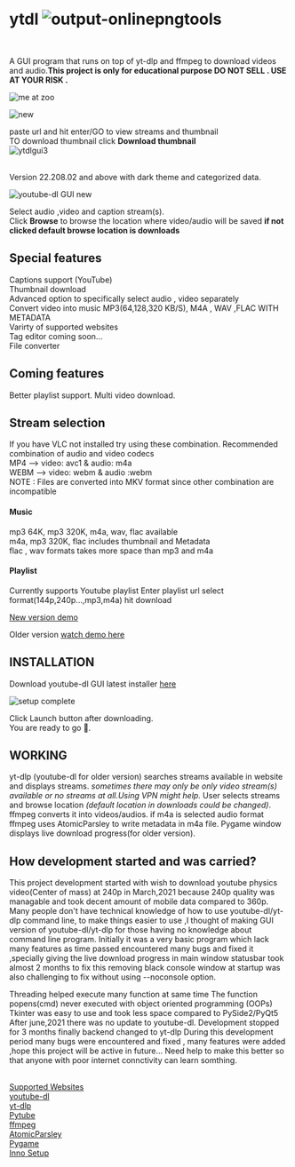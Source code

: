 # <br>ytdl ![output-onlinepngtools](https://user-images.githubusercontent.com/55890376/147201322-7cb830c8-9a47-4bbb-ad0b-d79d4c09b58a.png)
</br>


A GUI program that runs on top of yt-dlp and ffmpeg to download videos and audio.**This project is only for educational purpose DO NOT SELL . USE AT YOUR RISK .**<br />

![me at zoo](https://user-images.githubusercontent.com/55890376/158213036-ab4a1d93-6661-496e-aae4-27d58658d74e.png)








![new](https://user-images.githubusercontent.com/55890376/148672374-69d952c3-3cb8-4193-b537-dac05f2a74b2.png)





paste url and hit enter/GO to view streams and thumbnail<br />
TO download thumbnail click **Download thumbnail**<br />
![ytdlgui3](https://user-images.githubusercontent.com/55890376/146916497-d6422aaa-ea57-4bdc-bf44-e336a1034aba.jpg)

<br>Version 22.208.02 and above with dark theme and categorized data.</br>

![youtube-dl GUI new](https://user-images.githubusercontent.com/55890376/154851022-a187920a-cd3e-4b81-8d4d-b4d77b1095d6.jpg)









Select audio ,video and caption stream(s).<br />
Click **Browse** to browse the location where video/audio will be saved **if not clicked default browse location is downloads**<br />

<h2>Special features</h2>
Captions support (YouTube)</br>
Thumbnail download </br>
Advanced option to specifically select audio , video separately </br>
Convert video into music MP3(64,128,320 KB/S), M4A , WAV ,FLAC WITH METADATA</br>
Varirty of supported websites</br>
Tag editor coming soon...</br>
File converter</br>

<h2>Coming features</h2>
Better playlist support.
Multi video download.

<h2>Stream selection</h2>
If you have VLC not installed try using these combination.
Recommended combination of audio and video codecs<br />
MP4 -->   video: avc1 & audio: m4a <br />
WEBM -->  video: webm & audio :webm <br />
NOTE : Files are converted into MKV format since other combination are incompatible<br />

<h4>Music</h4>
mp3 64K, mp3 320K, m4a, wav, flac available<br />
m4a, mp3 320K, flac includes thumbnail and Metadata<br />
flac , wav formats takes more space than mp3 and m4a
<br />

<h4>Playlist</h4>
Currently supports Youtube playlist
Enter playlist url select format(144p,240p...,mp3,m4a) hit download


[New version demo](https://drive.google.com/file/d/1OaQTnjXC8wvLKSkWYx_8j8pEyUu7IYXq/view?usp=sharing)</br>

Older version [watch demo here](https://user-images.githubusercontent.com/55890376/114445050-398c9100-9bed-11eb-9b17-aea0be0704d8.mp4)</br>

<h2>INSTALLATION</h2>

Download youtube-dl GUI latest installer [here](https://github.com/sourabhkv/ytdl/releases/latest)<br />


![setup complete](https://user-images.githubusercontent.com/55890376/156933091-b3e380c3-0673-4baa-9c1d-4667d5a52f4d.png)





Click Launch button after downloading.<br />
You are ready to go 🤘.<br />

<h2>WORKING</h2>

yt-dlp (youtube-dl for older version) searches streams available in website and displays streams.
*sometimes there may only be only video stream(s) available or no streams at all.Using VPN might help.*
User selects streams and browse location *(default location in downloads could be changed)*.
ffmpeg converts it into videos/audios.
if m4a is selected audio format ffmpeg uses AtomicParsley to write metadata in m4a file.
Pygame window displays live download progress(for older version).

<h2>How development started and was carried?</h2>
This project development started with wish to download youtube physics video(Center of mass) at 240p in March,2021 because 240p quality was managable and took decent amount of mobile data compared to 360p.
Many people don't have technical knowledge of how to use youtube-dl/yt-dlp command line, to make things easier to use ,I thought of making GUI version of youtube-dl/yt-dlp for those having no knowledge about command line program.
Initially it was a very basic program which lack many features as time passed encountered many bugs and fixed it ,specially giving the live download progress in main window statusbar took almost 2 months to fix this  removing black console window at startup  was also challenging to fix without using --noconsole option.

Threading helped execute many function at same time
The function popens(cmd) never executed with object oriented programming (OOPs)
Tkinter was easy to use and took less space compared to PySide2/PyQt5
After june,2021 there was no update to youtube-dl. Development stopped for 3 months finally backend changed to yt-dlp
During this development period many bugs were encountered and fixed , many features were added ,hope this project will be active in future...
Need help to make this better so that anyone with poor internet connctivity can learn somthing.



<br>[Supported Websites](http://ytdl-org.github.io/youtube-dl/supportedsites.html)</br>
[youtube-dl](https://github.com/ytdl-org/youtube-dl)<br />
[yt-dlp](https://github.com/yt-dlp/yt-dlp)<br />
[Pytube](https://pytube.io/en/latest/)<br />
[ffmpeg](https://ffmpeg.org/ffmpeg.html)<br />
[AtomicParsley](http://atomicparsley.sourceforge.net/)<br />
[Pygame](https://www.pygame.org/wiki/about)<br />
[Inno Setup](https://jrsoftware.org/isinfo.php)<br />

